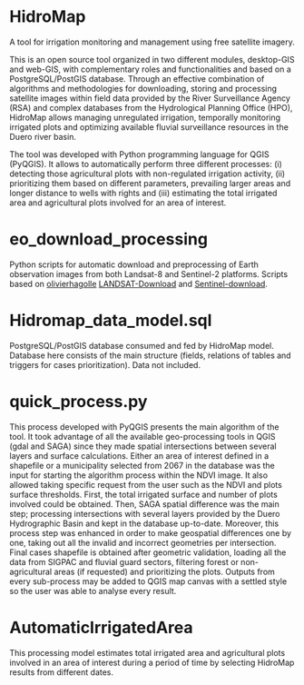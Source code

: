 # HidroMap
A tool for irrigation monitoring and management using free satellite imagery.

This is an open source tool organized in two different modules, desktop-GIS and web-GIS, with complementary roles and functionalities and based on a PostgreSQL/PostGIS database. Through an effective combination of algorithms and methodologies for downloading, storing and processing satellite images within field data provided by the River Surveillance Agency (RSA) and complex databases from the Hydrological Planning Office (HPO), HidroMap allows managing unregulated irrigation, temporally monitoring irrigated plots and optimizing available fluvial surveillance resources in the Duero river basin.

The tool was developed with Python programming language for QGIS (PyQGIS). It allows to automatically perform three different processes: (i) detecting those agricultural plots with non-regulated irrigation activity, (ii) prioritizing them based on different parameters, prevailing larger areas and longer distance to wells with rights and (iii) estimating the total irrigated area and agricultural plots involved for an area of interest.

# eo_download_processing
Python scripts for automatic download and preprocessing of Earth observation images from both Landsat-8 and Sentinel-2 platforms.
Scripts based on [olivierhagolle](https://github.com/olivierhagolle) [LANDSAT-Download](https://github.com/olivierhagolle/LANDSAT-Download) and [Sentinel-download](https://github.com/olivierhagolle/Sentinel-download).

# Hidromap_data_model.sql
PostgreSQL/PostGIS database consumed and fed by HidroMap model. Database here consists of the main structure (fields, relations of tables and triggers for cases prioritization). Data not included.

# quick_process.py
This process developed with PyQGIS presents the main algorithm of the tool. It took advantage of all the available geo-processing tools in QGIS (gdal and SAGA) since they made spatial intersections between several layers and surface calculations. Either an area of interest defined in a shapefile or a municipality selected from 2067 in the database was the input for starting the algorithm process within the NDVI image. It also allowed taking specific request from the user such as the NDVI and plots surface thresholds. First, the total irrigated surface and number of plots involved could be obtained. Then, SAGA spatial difference was the main step; processing intersections with several layers provided by the Duero Hydrographic Basin and kept in the database up-to-date. Moreover, this process step was enhanced in order to make geospatial differences one by one, taking out all the invalid and incorrect geometries per intersection. Final cases shapefile is obtained after geometric validation, loading all the data from SIGPAC and fluvial guard sectors, filtering forest or non-agricultural areas (if requested) and prioritizing the plots. Outputs from every sub-process may be added to QGIS map canvas with a settled style so the user was able to analyse every result.

# AutomaticIrrigatedArea
This processing model estimates total irrigated area and agricultural plots involved in an area of interest during a period of time by selecting HidroMap results from different dates.
